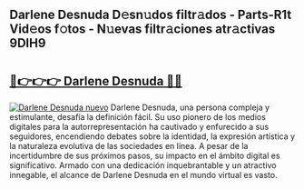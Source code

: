 ## Darlene Desnuda D𝚎sn𝚞dos filtr𝚊dos - Parts-R1t Vid𝚎os f𝚘tos - N𝚞evas filtr𝚊ciones atr𝚊ctivas 9DlH9

# <h2><a href="http://mbbpj4.tromn.icu/?c=Darlene+Desnuda">🔗👉👉👉 Darlene Desnuda 🔗🔗</a></h2>

[![Darlene Desnuda nuevo](https://i.imgur.com/pEAQMta.gif)](http://mbbpj4.tromn.icu/?c=Darlene+Desnuda)
Darlene Desnuda, una persona compleja y estimulante, desafía la definición fácil. Su uso pionero de los medios digitales para la autorrepresentación ha cautivado y enfurecido a sus seguidores, encendiendo debates sobre la identidad, la expresión artística y la naturaleza evolutiva de las sociedades en línea. A pesar de la incertidumbre de sus próximos pasos, su impacto en el ámbito digital es significativo. Armado con una dedicación inquebrantable y un atractivo innegable, el alcance de Darlene Desnuda en el mundo virtual es vasto.

